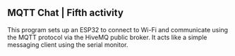 ## MQTT Chat | Fifth activity
This program sets up an ESP32 to connect to Wi-Fi and communicate using the MQTT protocol via the HiveMQ public broker. 
It acts like a simple messaging client using the serial monitor.